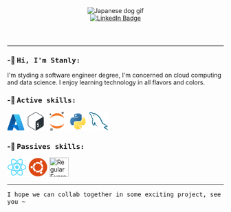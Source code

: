 <header>
  <div id="badge" align="center">
    <!-- <img src="https://i.imgur.com/A689y2O.gif" alt="Macintosh gif" width="100"/> -->
    <img src="https://i.imgur.com/Zzmm8bm.gif" alt="Japanese dog gif" width="300">
  </div>
  <div id="badges" align="center">
    <a  href="https://www.linkedin.com/in/kevin-stanley-melgar-rivera-774662231/">
    <img src="https://img.shields.io/badge/LinkedIn-blue?style=for-the-badge&logo=linkedin&logoColor=white" alt="LinkedIn Badge"/>
    </a>
  </div>
</header>

---

### -🎍 <tt>Hi, I'm Stanly:</tt>

I'm styding a software engineer degree, I'm concerned on cloud computing and data science. I enjoy learning technology in all flavors and colors.

### -🌵 <tt>Active skills:</tt>

<section>
  <div>
      <img src="https://github.com/devicons/devicon/blob/master/icons/azure/azure-original.svg" title="Azure" **alt="Azure icon" width="40" height="40"/>
      <img src="https://github.com/devicons/devicon/blob/master/icons/bash/bash-original.svg" title="Bash" **alt="Bash icon" width="45" height="45"/>
      <img src="https://github.com/devicons/devicon/blob/master/icons/jupyter/jupyter-original.svg" title="Jupyter-notebook" **alt="Jupyter-notebook icon" width="45" height="45"/>
      <img src="https://github.com/devicons/devicon/blob/master/icons/python/python-original.svg" title="Python oriented to data science" **alt="Python programming language" width="45" height="45x"/>
      <img src="https://github.com/devicons/devicon/blob/master/icons/mysql/mysql-plain.svg" title="MySQL" **alt="MySQL icon" width="45" height="45x"/>
  </div>
</section>

### -🍃 <tt>Passives skills:</tt>

<section>
  <div>
    <img src="https://github.com/devicons/devicon/blob/master/icons/react/react-original.svg" title="React" **alt="React Javascript's framework" width="45" height="45x"/>
    <img src="https://github.com/devicons/devicon/blob/master/icons/ubuntu/ubuntu-plain.svg" title="Ubuntu" **alt="Ubuntu, a Linux distribution" width="45" height="45x"/>
    <img src="https://img.icons8.com/offices/344/regex.png" title="Regular Expressions" **alt="RegExp search patter logo" width="45" height="45x"/>
  </div>
</section>

---


<footer>
  <div id="finalMessage">
    <tt>I hope we can collab together in some exciting project, see you ~ </tt>
    <!-- <img src="https://i.imgur.com/A689y2O.gif" alt="Macintosh gif" width="100"/> -->
  </div>
</footer>

